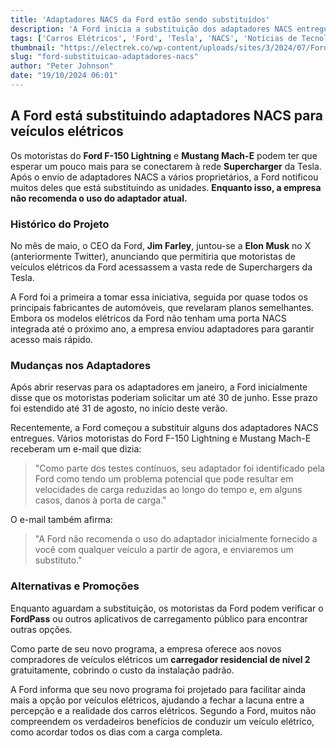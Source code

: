 ```yaml
---
title: 'Adaptadores NACS da Ford estão sendo substituídos'
description: 'A Ford inicia a substituição dos adaptadores NACS entregues a proprietários de EVs.'
tags: ['Carros Elétricos', 'Ford', 'Tesla', 'NACS', 'Notícias de Tecnologia']
thumbnail: "https://electrek.co/wp-content/uploads/sites/3/2024/07/Ford-monster-vehicles.jpeg?quality=82&strip=all&w=1400"
slug: "ford-substituicao-adaptadores-nacs"
author: "Peter Johnson"
date: "19/10/2024 06:01"
---
```


## A Ford está substituindo adaptadores NACS para veículos elétricos

Os motoristas do **Ford F-150 Lightning** e **Mustang Mach-E** podem ter que esperar um pouco mais para se conectarem à rede **Supercharger** da Tesla. Após o envio de adaptadores NACS a vários proprietários, a Ford notificou muitos deles que está substituindo as unidades. **Enquanto isso, a empresa não recomenda o uso do adaptador atual.**

### Histórico do Projeto

No mês de maio, o CEO da Ford, **Jim Farley**, juntou-se a **Elon Musk** no X (anteriormente Twitter), anunciando que permitiria que motoristas de veículos elétricos da Ford acessassem a vasta rede de Superchargers da Tesla. 

A Ford foi a primeira a tomar essa iniciativa, seguida por quase todos os principais fabricantes de automóveis, que revelaram planos semelhantes. Embora os modelos elétricos da Ford não tenham uma porta NACS integrada até o próximo ano, a empresa enviou adaptadores para garantir acesso mais rápido.

### Mudanças nos Adaptadores

Após abrir reservas para os adaptadores em janeiro, a Ford inicialmente disse que os motoristas poderiam solicitar um até 30 de junho. Esse prazo foi estendido até 31 de agosto, no início deste verão.

Recentemente, a Ford começou a substituir alguns dos adaptadores NACS entregues. Vários motoristas do Ford F-150 Lightning e Mustang Mach-E receberam um e-mail que dizia:

> "Como parte dos testes contínuos, seu adaptador foi identificado pela Ford como tendo um problema potencial que pode resultar em velocidades de carga reduzidas ao longo do tempo e, em alguns casos, danos à porta de carga."

O e-mail também afirma:
> "A Ford não recomenda o uso do adaptador inicialmente fornecido a você com qualquer veículo a partir de agora, e enviaremos um substituto."

### Alternativas e Promoções

Enquanto aguardam a substituição, os motoristas da Ford podem verificar o **FordPass** ou outros aplicativos de carregamento público para encontrar outras opções.

Como parte de seu novo programa, a empresa oferece aos novos compradores de veículos elétricos um **carregador residencial de nível 2** gratuitamente, cobrindo o custo da instalação padrão.

A Ford informa que seu novo programa foi projetado para facilitar ainda mais a opção por veículos elétricos, ajudando a fechar a lacuna entre a percepção e a realidade dos carros elétricos. Segundo a Ford, muitos não compreendem os verdadeiros benefícios de conduzir um veículo elétrico, como acordar todos os dias com a carga completa.
